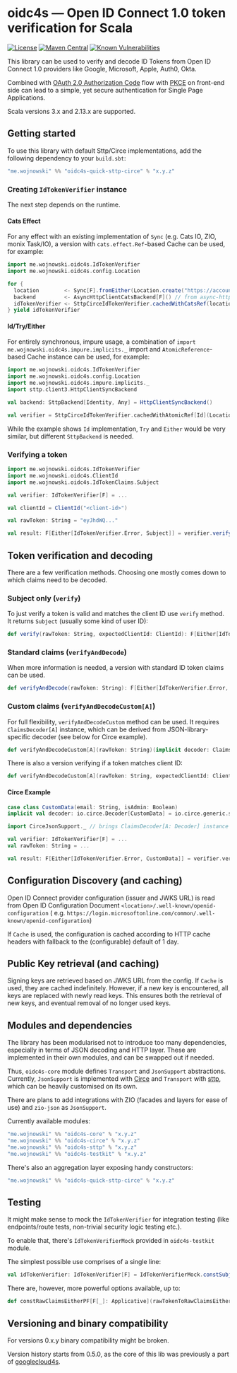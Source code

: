# oidc4s — Open ID Connect 1.0 token verification for Scala 

[![License](http://img.shields.io/:license-MIT-green.svg)](https://opensource.org/licenses/MIT)
[![Maven Central](https://img.shields.io/maven-central/v/me.wojnowski/oidc4s-core_3.svg?color=blue)](https://search.maven.org/search?q=oidc4s)
[![Known Vulnerabilities](https://snyk.io/test/github/jwojnowski/oidc4s/badge.svg)](https://snyk.io/test/github/jwojnowski/oidc4s)

This library can be used to verify and decode ID Tokens from Open ID Connect 1.0 providers like Google, Microsoft,
Apple, Auth0, Okta.

Combined with [OAuth 2.0 Authorization Code](https://oauth.net/2/grant-types/authorization-code/) flow with [PKCE](https://oauth.net/2/pkce/)
on front-end side can lead to a simple, yet secure authentication for Single Page Applications.

Scala versions 3.x and 2.13.x are supported.

## Getting started

To use this library with default Sttp/Circe implementations, add the following dependency to your `build.sbt`:

```scala
"me.wojnowski" %% "oidc4s-quick-sttp-circe" % "x.y.z"
```

### Creating `IdTokenVerifier` instance

The next step depends on the runtime.

#### Cats Effect

For any effect with an existing implementation of `Sync` (e.g. Cats IO, ZIO, monix Task/IO),
a version with `cats.effect.Ref`-based Cache can be used, for example:

```scala
import me.wojnowski.oidc4s.IdTokenVerifier
import me.wojnowski.oidc4s.config.Location

for {
  location        <- Sync[F].fromEither(Location.create("https://accounts.google.com"))
  backend         <- AsyncHttpClientCatsBackend[F]() // from async-http-client-backend-cats
  idTokenVerifier <- SttpCirceIdTokenVerifier.cachedWithCatsRef(location)(backend)
} yield idTokenVerifier
```

#### Id/Try/Either

For entirely synchronous, impure usage, a combination of `import me.wojnowski.oidc4s.impure.implicits._` import
and `AtomicReference`-based Cache instance can be used, for example:

```scala
import me.wojnowski.oidc4s.IdTokenVerifier
import me.wojnowski.oidc4s.config.Location
import me.wojnowski.oidc4s.impure.implicits._
import sttp.client3.HttpClientSyncBackend

val backend: SttpBackend[Identity, Any] = HttpClientSyncBackend()

val verifier = SttpCirceIdTokenVerifier.cachedWithAtomicRef[Id](Location.unsafeCreate("https://accounts.google.com"))(backend)
```

While the example shows `Id` implementation, `Try` and `Either` would be very similar, but different
`SttpBackend` is needed.

### Verifying a token

```scala
import me.wojnowski.oidc4s.IdTokenVerifier
import me.wojnowski.oidc4s.ClientId
import me.wojnowski.oidc4s.IdTokenClaims.Subject

val verifier: IdTokenVerifier[F] = ...

val clientId = ClientId("<client-id>")

val rawToken: String = "eyJhdWQ..."

val result: F[Either[IdTokenVerifier.Error, Subject]] = verifier.verify(rawToken, clientId)
```

## Token verification and decoding

There are a few verification methods. Choosing one mostly comes down to which claims need to be decoded.

### Subject only (`verify`)
To just verify a token is valid and matches the client ID use `verify` method. It returns `Subject` (usually some kind of user ID):

```scala
def verify(rawToken: String, expectedClientId: ClientId): F[Either[IdTokenVerifier.Error, IdTokenClaims.Subject]]
```

### Standard claims (`verifyAndDecode`)
When more information is needed, a version with standard ID token claims can be used.

```scala
def verifyAndDecode(rawToken: String): F[Either[IdTokenVerifier.Error, IdTokenClaims]]
```

### Custom claims (`verifyAndDecodeCustom[A]`)
For full flexibility, `verifyAndDecodeCustom` method can be used. It requires `ClaimsDecoder[A]` instance, which
can be derived from JSON-library-specific decoder (see below for Circe example). 

```scala
def verifyAndDecodeCustom[A](rawToken: String)(implicit decoder: ClaimsDecoder[A]): F[Either[IdTokenVerifier.Error, A]]
```
There is also a version verifying if a token matches client ID:
```scala
def verifyAndDecodeCustom[A](rawToken: String, expectedClientId: ClientId)(implicit decoder: ClaimsDecoder[A]): F[Either[IdTokenVerifier.Error, A]]
```
#### Circe Example
```scala
case class CustomData(email: String, isAdmin: Boolean)
implicit val decoder: io.circe.Decoder[CustomData] = io.circe.generic.semiauto.deriveDecoder

import CirceJsonSupport._ // brings ClaimsDecoder[A: Decoder] instance into scope

val verifier: IdTokenVerifier[F] = ...
val rawToken: String = ...

val result: F[Either[IdTokenVerifier.Error, CustomData]] = verifier.verifyAndDecodeCustom[CustomData](rawToken)

```


## Configuration Discovery (and caching)

Open ID Connect provider configuration (issuer and JWKS URL) is read from Open ID Configuration Document
`<location>/.well-known/openid-configuration` (
e.g. `https://login.microsoftonline.com/common/.well-known/openid-configuration`)

If `Cache` is used, the configuration is cached according to HTTP cache headers with fallback
to the (configurable) default of 1 day.

## Public Key retrieval (and caching)

Signing keys are retrieved based on JWKS URL from the config. If `Cache` is used, they are cached indefinitely.
However, if a new key is encountered, all keys are replaced with newly read keys. This ensures both the
retrieval of new keys, and eventual removal of no longer used keys.

## Modules and dependencies

The library has been modularised not to introduce too many dependencies, especially in terms
of JSON decoding and HTTP layer. These are implemented in their own modules, and can be swapped out
if needed.

Thus, `oidc4s-core` module defines `Transport` and `JsonSupport` abstractions. Currently, `JsonSupport`
is implemented with [Circe](https://github.com/circe/circe) and `Transport`
with [sttp](https://github.com/softwaremill/sttp), which can be heavily customised on its own.

There are plans to add integrations with ZIO (facades and layers for ease of use) and `zio-json`
as `JsonSupport`.

Currently available modules:

```scala
"me.wojnowski" %% "oidc4s-core" % "x.y.z"
"me.wojnowski" %% "oidc4s-circe" % "x.y.z"
"me.wojnowski" %% "oidc4s-sttp" % "x.y.z"
"me.wojnowski" %% "oidc4s-testkit" % "x.y.z"
```

There's also an aggregation layer exposing handy constructors:

```scala
"me.wojnowski" %% "oidc4s-quick-sttp-circe" % "x.y.z"
```

## Testing
It might make sense to mock the `IdTokenVerifier` for integration testing
(like endpoints/route tests, non-trivial security logic testing etc.).

To enable that, there's `IdTokenVerifierMock` provided in `oidc4s-testkit` module.

The simplest possible use comprises of a single line:
```scala
val idTokenVerifier: IdTokenVerifier[F] = IdTokenVerifierMock.constSubject(Subject("user-id-1"))
```

There are, however, more powerful options available, up to:
```scala
def constRawClaimsEitherPF[F[_]: Applicative](rawTokenToRawClaimsEither: PartialFunction[String, Either[IdTokenVerifier.Error, String]])(implicit jsonSupport: JsonSupport): IdTokenVerifier[F]
```

## Versioning and binary compatibility
For versions 0.x.y binary compatibility might be broken.

Version history starts from 0.5.0, as the core of this lib was previously a part of [googlecloud4s](https://github.com/jwojnowski/googlecloud4s).
